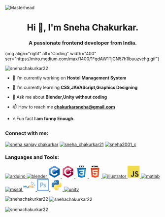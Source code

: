 ![Masterhead](https://cdn.dribbble.com/users/911625/screenshots/11113787/woman.gif)
<h1 align="center">Hi 👋, I'm Sneha Chakurkar.</h1>
<h3 align="center">A passionate frontend developer from India.</h3>
(img align="right" alt="Coding" width="400" scr="https://miro.medium.com/max/1400/1*qdAW1TjCN57h1lbuuzvchg.gif")

<p align="left"> <img src="https://komarev.com/ghpvc/?username=snehachakurkar22&label=Profile%20views&color=0e75b6&style=flat" alt="snehachakurkar22" /> </p>

- 🔭 I’m currently working on **Hostel Management System**

- 🌱 I’m currently learning **CSS,JAVAScript,Graphics Designing**

- 💬 Ask me about **Blender,Unity without coding**

- 📫 How to reach me **chakurkarsneha@gmail.com**

- ⚡ Fun fact **I am funny Enough.**

<h3 align="left">Connect with me:</h3>
<p align="left">
<a href="https://linkedin.com/in/sneha sanjay chakurkar" target="blank"><img align="center" src="https://raw.githubusercontent.com/rahuldkjain/github-profile-readme-generator/master/src/images/icons/Social/linked-in-alt.svg" alt="sneha sanjay chakurkar" height="30" width="40" /></a>
<a href="https://instagram.com/sneha_chakurkar21" target="blank"><img align="center" src="https://raw.githubusercontent.com/rahuldkjain/github-profile-readme-generator/master/src/images/icons/Social/instagram.svg" alt="sneha_chakurkar21" height="30" width="40" /></a>
<a href="https://www.codechef.com/users/sneha2001_c" target="blank"><img align="center" src="https://cdn.jsdelivr.net/npm/simple-icons@3.1.0/icons/codechef.svg" alt="sneha2001_c" height="30" width="40" /></a>
</p>

<h3 align="left">Languages and Tools:</h3>
<p align="left"> <a href="https://www.arduino.cc/" target="_blank" rel="noreferrer"> <img src="https://cdn.worldvectorlogo.com/logos/arduino-1.svg" alt="arduino" width="40" height="40"/> </a> <a href="https://www.blender.org/" target="_blank" rel="noreferrer"> <img src="https://download.blender.org/branding/community/blender_community_badge_white.svg" alt="blender" width="40" height="40"/> </a> <a href="https://www.cprogramming.com/" target="_blank" rel="noreferrer"> <img src="https://raw.githubusercontent.com/devicons/devicon/master/icons/c/c-original.svg" alt="c" width="40" height="40"/> </a> <a href="https://www.w3schools.com/cpp/" target="_blank" rel="noreferrer"> <img src="https://raw.githubusercontent.com/devicons/devicon/master/icons/cplusplus/cplusplus-original.svg" alt="cplusplus" width="40" height="40"/> </a> <a href="https://www.w3schools.com/css/" target="_blank" rel="noreferrer"> <img src="https://raw.githubusercontent.com/devicons/devicon/master/icons/css3/css3-original-wordmark.svg" alt="css3" width="40" height="40"/> </a> <a href="https://www.w3.org/html/" target="_blank" rel="noreferrer"> <img src="https://raw.githubusercontent.com/devicons/devicon/master/icons/html5/html5-original-wordmark.svg" alt="html5" width="40" height="40"/> </a> <a href="https://www.adobe.com/in/products/illustrator.html" target="_blank" rel="noreferrer"> <img src="https://www.vectorlogo.zone/logos/adobe_illustrator/adobe_illustrator-icon.svg" alt="illustrator" width="40" height="40"/> </a> <a href="https://developer.mozilla.org/en-US/docs/Web/JavaScript" target="_blank" rel="noreferrer"> <img src="https://raw.githubusercontent.com/devicons/devicon/master/icons/javascript/javascript-original.svg" alt="javascript" width="40" height="40"/> </a> <a href="https://www.mathworks.com/" target="_blank" rel="noreferrer"> <img src="https://upload.wikimedia.org/wikipedia/commons/2/21/Matlab_Logo.png" alt="matlab" width="40" height="40"/> </a> <a href="https://www.microsoft.com/en-us/sql-server" target="_blank" rel="noreferrer"> <img src="https://www.svgrepo.com/show/303229/microsoft-sql-server-logo.svg" alt="mssql" width="40" height="40"/> </a> <a href="https://www.mysql.com/" target="_blank" rel="noreferrer"> <img src="https://raw.githubusercontent.com/devicons/devicon/master/icons/mysql/mysql-original-wordmark.svg" alt="mysql" width="40" height="40"/> </a> <a href="https://www.photoshop.com/en" target="_blank" rel="noreferrer"> <img src="https://raw.githubusercontent.com/devicons/devicon/master/icons/photoshop/photoshop-line.svg" alt="photoshop" width="40" height="40"/> </a> <a href="https://www.python.org" target="_blank" rel="noreferrer"> <img src="https://raw.githubusercontent.com/devicons/devicon/master/icons/python/python-original.svg" alt="python" width="40" height="40"/> </a> <a href="https://unity.com/" target="_blank" rel="noreferrer"> <img src="https://www.vectorlogo.zone/logos/unity3d/unity3d-icon.svg" alt="unity" width="40" height="40"/> </a> </p>

<p><img align="left" src="https://github-readme-stats.vercel.app/api/top-langs?username=snehachakurkar22&show_icons=true&locale=en&layout=compact" alt="snehachakurkar22" /></p>

<p>&nbsp;<img align="center" src="https://github-readme-stats.vercel.app/api?username=snehachakurkar22&show_icons=true&locale=en" alt="snehachakurkar22" /></p>

<p><img align="center" src="https://github-readme-streak-stats.herokuapp.com/?user=snehachakurkar22&" alt="snehachakurkar22" /></p>
